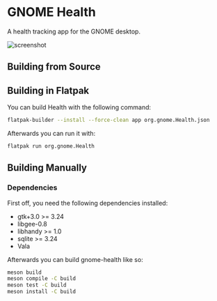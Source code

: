 # GNOME Health

A health tracking app for the GNOME desktop.

![screenshot](https://gitlab.gnome.org/Cogitri/gnome-health/raw/master/docs/screenshot.png)

## Building from Source

## Building in Flatpak

You can build Health with the following command:

```sh
flatpak-builder --install --force-clean app org.gnome.Health.json
```

Afterwards you can run it with:

```sh
flatpak run org.gnome.Health
```


## Building Manually

### Dependencies

First off, you need the following dependencies installed:

* gtk+3.0 >= 3.24
* libgee-0.8
* libhandy >= 1.0
* sqlite >= 3.24
* Vala

Afterwards you can build gnome-health like so:

```sh
meson build
meson compile -C build
meson test -C build
meson install -C build
```
